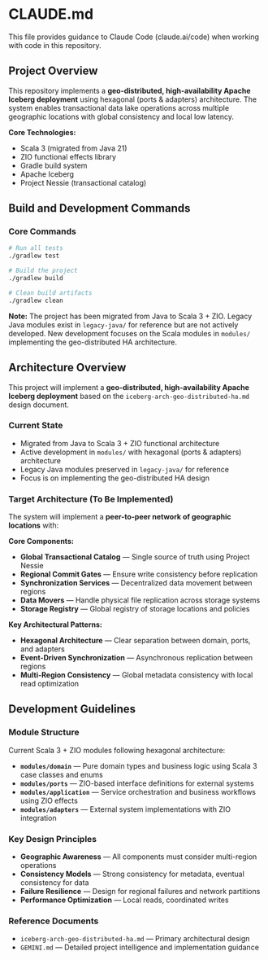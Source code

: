 # CLAUDE.md

This file provides guidance to Claude Code (claude.ai/code) when working with code in this repository.

## Project Overview

This repository implements a **geo-distributed, high-availability Apache Iceberg deployment** using hexagonal (ports &
adapters) architecture. The system enables transactional data lake operations across multiple geographic locations with
global consistency and local low latency.

**Core Technologies:**

- Scala 3 (migrated from Java 21)
- ZIO functional effects library
- Gradle build system
- Apache Iceberg
- Project Nessie (transactional catalog)

## Build and Development Commands

### Core Commands

```bash
# Run all tests
./gradlew test

# Build the project
./gradlew build

# Clean build artifacts
./gradlew clean
```

**Note:** The project has been migrated from Java to Scala 3 + ZIO. Legacy Java modules exist in `legacy-java/` for
reference but are not actively developed. New development focuses on the Scala modules in `modules/` implementing the
geo-distributed HA architecture.

## Architecture Overview

This project will implement a **geo-distributed, high-availability Apache Iceberg deployment** based on the
`iceberg-arch-geo-distributed-ha.md` design document.

### Current State

- Migrated from Java to Scala 3 + ZIO functional architecture
- Active development in `modules/` with hexagonal (ports & adapters) architecture
- Legacy Java modules preserved in `legacy-java/` for reference
- Focus is on implementing the geo-distributed HA design

### Target Architecture (To Be Implemented)

The system will implement a **peer-to-peer network of geographic locations** with:

**Core Components:**

- **Global Transactional Catalog** — Single source of truth using Project Nessie
- **Regional Commit Gates** — Ensure write consistency before replication
- **Synchronization Services** — Decentralized data movement between regions
- **Data Movers** — Handle physical file replication across storage systems
- **Storage Registry** — Global registry of storage locations and policies

**Key Architectural Patterns:**

- **Hexagonal Architecture** — Clear separation between domain, ports, and adapters
- **Event-Driven Synchronization** — Asynchronous replication between regions
- **Multi-Region Consistency** — Global metadata consistency with local read optimization

## Development Guidelines

### Module Structure

Current Scala 3 + ZIO modules following hexagonal architecture:

- **`modules/domain`** — Pure domain types and business logic using Scala 3 case classes and enums
- **`modules/ports`** — ZIO-based interface definitions for external systems
- **`modules/application`** — Service orchestration and business workflows using ZIO effects
- **`modules/adapters`** — External system implementations with ZIO integration

### Key Design Principles

- **Geographic Awareness** — All components must consider multi-region operations
- **Consistency Models** — Strong consistency for metadata, eventual consistency for data
- **Failure Resilience** — Design for regional failures and network partitions
- **Performance Optimization** — Local reads, coordinated writes

### Reference Documents

- `iceberg-arch-geo-distributed-ha.md` — Primary architectural design
- `GEMINI.md` — Detailed project intelligence and implementation guidance
